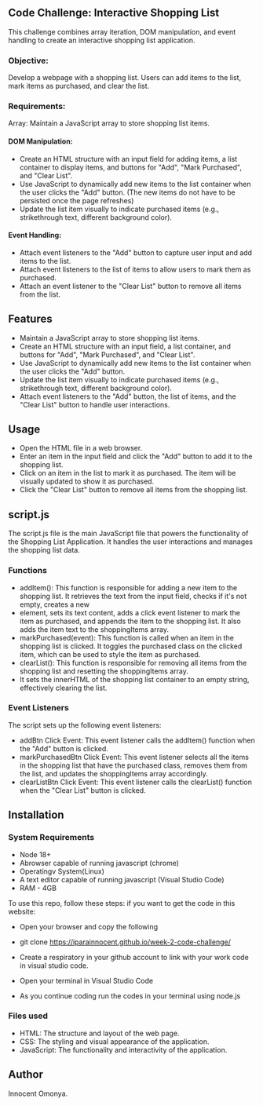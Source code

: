## Code Challenge: Interactive Shopping List

This challenge combines array iteration, DOM manipulation, and event handling to create an interactive shopping list application.

### Objective:
Develop a webpage with a shopping list. Users can add items to the list, mark items as purchased, and clear the list.

### Requirements:
Array: Maintain a JavaScript array to store shopping list items.

#### DOM Manipulation:
- Create an HTML structure with an input field for adding items, a list container to display items, and buttons for "Add", "Mark Purchased", and "Clear List".
- Use JavaScript to dynamically add new items to the list container when the user clicks the "Add" button. (The new items do not have to be persisted once the page refreshes)
- Update the list item visually to indicate purchased items (e.g., strikethrough text, different background color).

#### Event Handling:
- Attach event listeners to the "Add" button to capture user input and add items to the list.
- Attach event listeners to the list of items to allow users to mark them as purchased.
- Attach an event listener to the "Clear List" button to remove all items from the list.
 

## Features

- Maintain a JavaScript array to store shopping list items.
- Create an HTML structure with an input field, a list container, and buttons for "Add", "Mark Purchased", and "Clear List".
- Use JavaScript to dynamically add new items to the list container when the user clicks the "Add" button.
- Update the list item visually to indicate purchased items (e.g., strikethrough text, different background color).
- Attach event listeners to the "Add" button, the list of items, and the "Clear List" button to handle user interactions.

## Usage
- Open the HTML file in a web browser.
- Enter an item in the input field and click the "Add" button to add it to the shopping list.
- Click on an item in the list to mark it as purchased. The item will be visually updated to show it as purchased.
- Click the "Clear List" button to remove all items from the shopping list.

## script.js
The script.js file is the main JavaScript file that powers the functionality of the Shopping List Application. It handles the user interactions and manages the shopping list data.

### Functions
- addItem():
This function is responsible for adding a new item to the shopping list.
It retrieves the text from the input field, checks if it's not empty, creates a new <li> element, sets its text content, adds a click event listener to mark the item as purchased, and appends the item to the shopping list.
It also adds the item text to the shoppingItems array.
- markPurchased(event):
This function is called when an item in the shopping list is clicked.
It toggles the purchased class on the clicked item, which can be used to style the item as purchased.
- clearList():
This function is responsible for removing all items from the shopping list and resetting the shoppingItems array.
- It sets the innerHTML of the shopping list container to an empty string, effectively clearing the list.
### Event Listeners
The script sets up the following event listeners:

- addBtn Click Event:
This event listener calls the addItem() function when the "Add" button is clicked.
- markPurchasedBtn Click Event:
This event listener selects all the items in the shopping list that have the purchased class, removes them from the list, and updates the shoppingItems array accordingly.
- clearListBtn Click Event:
This event listener calls the clearList() function when the "Clear List" button is clicked.

## Installation 
### System Requirements

- Node 18+
- Abrowser capable of running javascript (chrome)
- Operatingv System(Linux)
- A text editor capable of running javascript (Visual Studio Code)
- RAM - 4GB

To use this repo, follow these steps:
if you want to get the code in this website:
- Open your browser and copy the following
- git clone 
     https://iparainnocent.github.io/week-2-code-challenge/


- Create a respiratory in your github account to link with your work code in visual studio code.
 - Open your terminal in Visual Studio Code
- As you continue coding run the codes in your terminal using node.js
### Files used
- HTML: The structure and layout of the web page.
- CSS: The styling and visual appearance of the application.
- JavaScript: The functionality and interactivity of the application.

## Author
Innocent Omonya.